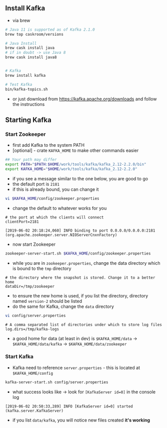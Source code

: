 ## Install Kafka

- via brew

```bash
# Java 11 is supported as of Kafka 2.1.0
brew top caskroom/versions

# Java Install
brew cask install java
# if in doubt -> use Java 8
brew cask install java8


# Kafka
brew install kafka

# Test Kafka
bin/kafka-topics.sh
```
- or just download from https://kafka.apache.org/downloads and follow the instructions

## Starting Kafka

### Start Zookeeper

- first add Kafka to the system PATH
- [optional] - crate `KAFKA_HOME` to make other commands easier
```bash
## Your path may differ
export PATH="$PATH:$HOME/work/tools/kafka/kafka_2.12-2.2.0/bin"
export KAFKA_HOME="$HOME/work/tools/kafka/kafka_2.12-2.2.0"
```

- if you see a message similar to the one below, you are good to go
- the default port is `2181`
- if this is already bound, you can change it
```bash
vi $KAFKA_HOME/config/zookeeper.properties
```
- change the default to whatever works for you
```properties
# the port at which the clients will connect
clientPort=2181
```
```
[2019-06-02 20:18:24,060] INFO binding to port 0.0.0.0/0.0.0.0:2181 (org.apache.zookeeper.server.NIOServerCnxnFactory)
```
- now start Zookeeper
```bash
zookeeper-server-start.sh $KAFKA_HOME/config/zookeeper.properties
```
- while you are in `zookeeper.properties`, change the data directory which is bound to the `tmp` directory
```properties
# the directory where the snapshot is stored. Change it to a better home
dataDir=/tmp/zookeeper
```
- to ensure the new home is used, if you list the directory, directory named `version-2` should be listed
- do the same for Kafka, change the `data` directory
```bash
vi config/server.properties
```
```properties
# A comma separated list of directories under which to store log files
log.dirs=/tmp/kafka-logs
```
- a good home for data (at least in dev) is  `$KAFKA_HOME/data` ->  `$KAFKA_HOME/data/kafka` -> `$KAFKA_HOME/data/zookeeper`

### Start Kafka
- Kafka need to reference `server.properties` - this is located at `$KAFKA_HOME/config`
```bash
kafka-server-start.sh config/server.properties
```
- what success looks like -> look for `[KafkaServer id=0]` in the console log
```
[2019-06-02 20:50:33,289] INFO [KafkaServer id=0] started (kafka.server.KafkaServer)
```
- if you list `data/kafka`, you will notice new files created **it's working**
